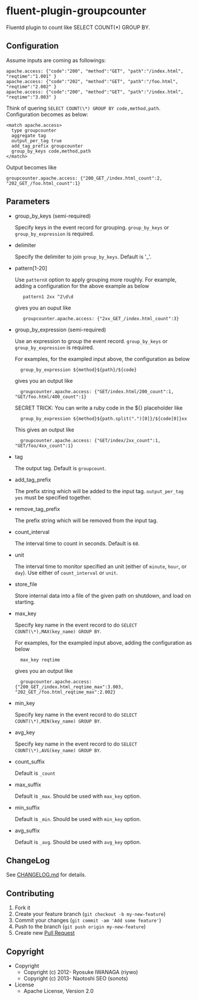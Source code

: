 # fluent-plugin-groupcounter

Fluentd plugin to count like SELECT COUNT(\*) GROUP BY.

## Configuration

Assume inputs are coming as followings:

    apache.access: {"code":"200", "method":"GET", "path":"/index.html", "reqtime":"1.001" }
    apache.access: {"code":"202", "method":"GET", "path":"/foo.html",   "reqtime":"2.002" }
    apache.access: {"code":"200", "method":"GET", "path":"/index.html", "reqtime":"3.003" }

Think of quering `SELECT COUNT(\*) GROUP BY code,method,path`. Configuration becomes as below:

    <match apache.access>
      type groupcounter
      aggregate tag
      output_per_tag true
      add_tag_prefix groupcounter
      group_by_keys code,method,path
    </match>

Output becomes like

    groupcounter.apache.access: {"200_GET_/index.html_count":2, "202_GET_/foo.html_count":1}

## Parameters

* group\_by\_keys (semi-required)

    Specify keys in the event record for grouping. `group_by_keys` or `group_by_expression` is required.

* delimiter

    Specify the delimiter to join `group_by_keys`. Default is '_'.

* pattern\[1-20\]

    Use `patternX` option to apply grouping more roughly. For example, adding a configuration for the above example as below

         pattern1 2xx ^2\d\d

    gives you an ouput like

         groupcounter.apache.access: {"2xx_GET_/index.html_count":3}

* group\_by\_expression (semi-required)

    Use an expression to group the event record. `group_by_keys` or `group_by_expression` is required.

    For examples, for the exampled input above, the configuration as below

        group_by_expression ${method}${path}/${code}

    gives you an output like

        groupcounter.apache.access: {"GET/index.html/200_count":1, "GET/foo.html/400_count":1}

    SECRET TRICK: You can write a ruby code in the ${} placeholder like

        group_by_expression ${method}${path.split(".")[0]}/${code[0]}xx

    This gives an output like

        groupcounter.apache.access: {"GET/index/2xx_count":1, "GET/foo/4xx_count":1}

* tag

    The output tag. Default is `groupcount`.

* add\_tag\_prefix

    The prefix string which will be added to the input tag. `output_per_tag yes` must be specified together. 

* remove\_tag\_prefix

    The prefix string which will be removed from the input tag.

* count\_interval

    The interval time to count in seconds. Default is `60`.

* unit

    The interval time to monitor specified an unit (either of `minute`, `hour`, or `day`).
    Use either of `count_interval` or `unit`.

* store\_file

    Store internal data into a file of the given path on shutdown, and load on starting.

* max\_key

    Specify key name in the event record to do `SELECT COUNT(\*),MAX(key_name) GROUP BY`.

    For examples, for the exampled input above, adding the configuration as below

        max_key reqtime

    gives you an output like

        groupcounter.apache.access: {"200_GET_/index.html_reqtime_max":3.003, "202_GET_/foo.html_reqtime_max":2.002}

* min\_key

    Specify key name in the event record to do `SELECT COUNT(\*),MIN(key_name) GROUP BY`.

* avg\_key

    Specify key name in the event record to do `SELECT COUNT(\*),AVG(key_name) GROUP BY`.

* count\_suffix

    Default is `_count`

* max\_suffix

    Default is `_max`. Should be used with `max_key` option.

* min\_suffix

    Default is `_min`. Should be used with `min_key` option.

* avg\_suffix

    Default is `_avg`. Should be used with `avg_key` option.

## ChangeLog

See [CHANGELOG.md](CHANGELOG.md) for details.

## Contributing

1. Fork it
2. Create your feature branch (`git checkout -b my-new-feature`)
3. Commit your changes (`git commit -am 'Add some feature'`)
4. Push to the branch (`git push origin my-new-feature`)
5. Create new [Pull Request](../../pull/new/master)

## Copyright

* Copyright
  * Copyright (c) 2012- Ryosuke IWANAGA (riywo)
  * Copyright (c) 2013- Naotoshi SEO (sonots)
* License
  * Apache License, Version 2.0
